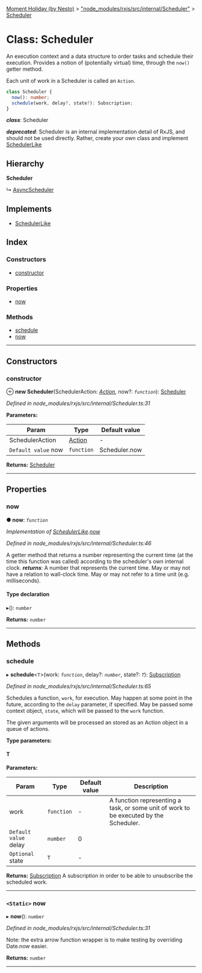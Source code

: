 [Moment Holiday (by Nesto)](../README.md) > ["node_modules/rxjs/src/internal/Scheduler"](../modules/_node_modules_rxjs_src_internal_scheduler_.md) > [Scheduler](../classes/_node_modules_rxjs_src_internal_scheduler_.scheduler.md)

# Class: Scheduler

An execution context and a data structure to order tasks and schedule their execution. Provides a notion of (potentially virtual) time, through the `now()` getter method.

Each unit of work in a Scheduler is called an `Action`.

```ts
class Scheduler {
  now(): number;
  schedule(work, delay?, state?): Subscription;
}
```
*__class__*: Scheduler

*__deprecated__*: Scheduler is an internal implementation detail of RxJS, and should not be used directly. Rather, create your own class and implement [SchedulerLike](../interfaces/_node_modules_rxjs_src_internal_types_.schedulerlike.md)

## Hierarchy

**Scheduler**

↳  [AsyncScheduler](_node_modules_rxjs_src_internal_scheduler_asyncscheduler_.asyncscheduler.md)

## Implements

* [SchedulerLike](../interfaces/_node_modules_rxjs_src_internal_types_.schedulerlike.md)

## Index

### Constructors

* [constructor](_node_modules_rxjs_src_internal_scheduler_.scheduler.md#constructor)

### Properties

* [now](_node_modules_rxjs_src_internal_scheduler_.scheduler.md#now)

### Methods

* [schedule](_node_modules_rxjs_src_internal_scheduler_.scheduler.md#schedule)
* [now](_node_modules_rxjs_src_internal_scheduler_.scheduler.md#now-1)

---

## Constructors

<a id="constructor"></a>

###  constructor

⊕ **new Scheduler**(SchedulerAction: *[Action](_node_modules_rxjs_src_internal_scheduler_action_.action.md)*, now?: *`function`*): [Scheduler](_node_modules_rxjs_src_internal_scheduler_.scheduler.md)

*Defined in node_modules/rxjs/src/internal/Scheduler.ts:31*

**Parameters:**

| Param | Type | Default value |
| ------ | ------ | ------ |
| SchedulerAction | [Action](_node_modules_rxjs_src_internal_scheduler_action_.action.md) | - |
| `Default value` now | `function` |  Scheduler.now |

**Returns:** [Scheduler](_node_modules_rxjs_src_internal_scheduler_.scheduler.md)

___

## Properties

<a id="now"></a>

###  now

**● now**: *`function`*

*Implementation of [SchedulerLike](../interfaces/_node_modules_rxjs_src_internal_types_.schedulerlike.md).[now](../interfaces/_node_modules_rxjs_src_internal_types_.schedulerlike.md#now)*

*Defined in node_modules/rxjs/src/internal/Scheduler.ts:46*

A getter method that returns a number representing the current time (at the time this function was called) according to the scheduler's own internal clock.
*__returns__*: A number that represents the current time. May or may not have a relation to wall-clock time. May or may not refer to a time unit (e.g. milliseconds).

#### Type declaration
▸(): `number`

**Returns:** `number`

___

## Methods

<a id="schedule"></a>

###  schedule

▸ **schedule**<`T`>(work: *`function`*, delay?: *`number`*, state?: *`T`*): [Subscription](_node_modules_rxjs_src_internal_subscription_.subscription.md)

*Defined in node_modules/rxjs/src/internal/Scheduler.ts:65*

Schedules a function, `work`, for execution. May happen at some point in the future, according to the `delay` parameter, if specified. May be passed some context object, `state`, which will be passed to the `work` function.

The given arguments will be processed an stored as an Action object in a queue of actions.

**Type parameters:**

#### T 
**Parameters:**

| Param | Type | Default value | Description |
| ------ | ------ | ------ | ------ |
| work | `function` | - |  A function representing a task, or some unit of work to be executed by the Scheduler. |
| `Default value` delay | `number` | 0 |
| `Optional` state | `T` | - |

**Returns:** [Subscription](_node_modules_rxjs_src_internal_subscription_.subscription.md)
A subscription in order to be able to unsubscribe
the scheduled work.

___
<a id="now-1"></a>

### `<Static>` now

▸ **now**(): `number`

*Defined in node_modules/rxjs/src/internal/Scheduler.ts:31*

Note: the extra arrow function wrapper is to make testing by overriding Date.now easier.

**Returns:** `number`

___

